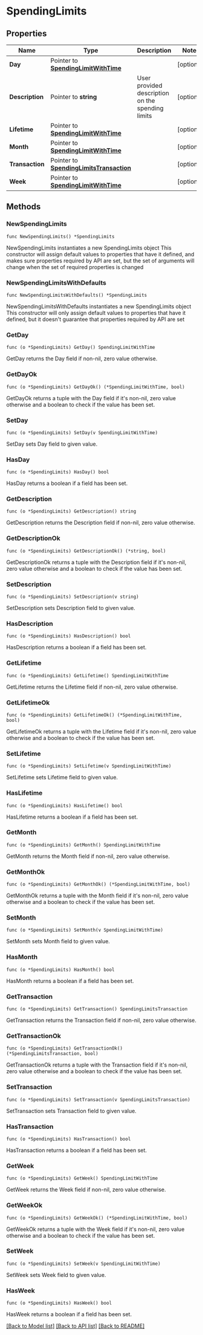 # SpendingLimits

## Properties

Name | Type | Description | Notes
------------ | ------------- | ------------- | -------------
**Day** | Pointer to [**SpendingLimitWithTime**](SpendingLimitWithTime.md) |  | [optional] 
**Description** | Pointer to **string** | User provided description on the spending limits | [optional] 
**Lifetime** | Pointer to [**SpendingLimitWithTime**](SpendingLimitWithTime.md) |  | [optional] 
**Month** | Pointer to [**SpendingLimitWithTime**](SpendingLimitWithTime.md) |  | [optional] 
**Transaction** | Pointer to [**SpendingLimitsTransaction**](SpendingLimitsTransaction.md) |  | [optional] 
**Week** | Pointer to [**SpendingLimitWithTime**](SpendingLimitWithTime.md) |  | [optional] 

## Methods

### NewSpendingLimits

`func NewSpendingLimits() *SpendingLimits`

NewSpendingLimits instantiates a new SpendingLimits object
This constructor will assign default values to properties that have it defined,
and makes sure properties required by API are set, but the set of arguments
will change when the set of required properties is changed

### NewSpendingLimitsWithDefaults

`func NewSpendingLimitsWithDefaults() *SpendingLimits`

NewSpendingLimitsWithDefaults instantiates a new SpendingLimits object
This constructor will only assign default values to properties that have it defined,
but it doesn't guarantee that properties required by API are set

### GetDay

`func (o *SpendingLimits) GetDay() SpendingLimitWithTime`

GetDay returns the Day field if non-nil, zero value otherwise.

### GetDayOk

`func (o *SpendingLimits) GetDayOk() (*SpendingLimitWithTime, bool)`

GetDayOk returns a tuple with the Day field if it's non-nil, zero value otherwise
and a boolean to check if the value has been set.

### SetDay

`func (o *SpendingLimits) SetDay(v SpendingLimitWithTime)`

SetDay sets Day field to given value.

### HasDay

`func (o *SpendingLimits) HasDay() bool`

HasDay returns a boolean if a field has been set.

### GetDescription

`func (o *SpendingLimits) GetDescription() string`

GetDescription returns the Description field if non-nil, zero value otherwise.

### GetDescriptionOk

`func (o *SpendingLimits) GetDescriptionOk() (*string, bool)`

GetDescriptionOk returns a tuple with the Description field if it's non-nil, zero value otherwise
and a boolean to check if the value has been set.

### SetDescription

`func (o *SpendingLimits) SetDescription(v string)`

SetDescription sets Description field to given value.

### HasDescription

`func (o *SpendingLimits) HasDescription() bool`

HasDescription returns a boolean if a field has been set.

### GetLifetime

`func (o *SpendingLimits) GetLifetime() SpendingLimitWithTime`

GetLifetime returns the Lifetime field if non-nil, zero value otherwise.

### GetLifetimeOk

`func (o *SpendingLimits) GetLifetimeOk() (*SpendingLimitWithTime, bool)`

GetLifetimeOk returns a tuple with the Lifetime field if it's non-nil, zero value otherwise
and a boolean to check if the value has been set.

### SetLifetime

`func (o *SpendingLimits) SetLifetime(v SpendingLimitWithTime)`

SetLifetime sets Lifetime field to given value.

### HasLifetime

`func (o *SpendingLimits) HasLifetime() bool`

HasLifetime returns a boolean if a field has been set.

### GetMonth

`func (o *SpendingLimits) GetMonth() SpendingLimitWithTime`

GetMonth returns the Month field if non-nil, zero value otherwise.

### GetMonthOk

`func (o *SpendingLimits) GetMonthOk() (*SpendingLimitWithTime, bool)`

GetMonthOk returns a tuple with the Month field if it's non-nil, zero value otherwise
and a boolean to check if the value has been set.

### SetMonth

`func (o *SpendingLimits) SetMonth(v SpendingLimitWithTime)`

SetMonth sets Month field to given value.

### HasMonth

`func (o *SpendingLimits) HasMonth() bool`

HasMonth returns a boolean if a field has been set.

### GetTransaction

`func (o *SpendingLimits) GetTransaction() SpendingLimitsTransaction`

GetTransaction returns the Transaction field if non-nil, zero value otherwise.

### GetTransactionOk

`func (o *SpendingLimits) GetTransactionOk() (*SpendingLimitsTransaction, bool)`

GetTransactionOk returns a tuple with the Transaction field if it's non-nil, zero value otherwise
and a boolean to check if the value has been set.

### SetTransaction

`func (o *SpendingLimits) SetTransaction(v SpendingLimitsTransaction)`

SetTransaction sets Transaction field to given value.

### HasTransaction

`func (o *SpendingLimits) HasTransaction() bool`

HasTransaction returns a boolean if a field has been set.

### GetWeek

`func (o *SpendingLimits) GetWeek() SpendingLimitWithTime`

GetWeek returns the Week field if non-nil, zero value otherwise.

### GetWeekOk

`func (o *SpendingLimits) GetWeekOk() (*SpendingLimitWithTime, bool)`

GetWeekOk returns a tuple with the Week field if it's non-nil, zero value otherwise
and a boolean to check if the value has been set.

### SetWeek

`func (o *SpendingLimits) SetWeek(v SpendingLimitWithTime)`

SetWeek sets Week field to given value.

### HasWeek

`func (o *SpendingLimits) HasWeek() bool`

HasWeek returns a boolean if a field has been set.


[[Back to Model list]](../../README.md#documentation-for-models) [[Back to API list]](../../README.md#documentation-for-api-endpoints) [[Back to README]](../../README.md)


